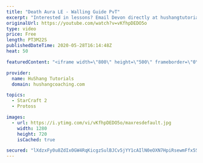 ```yaml
---
title: "Death Aura LE - Walling Guide PvT"
excerpt: "Interested in lessons? Email Devon directly at hushangtutorials@outlook.com ------------------------------------------------------------------------------------------------------- Want to support HuShang Tutorials directly? Patreon is a website where you can contribute a monthly donation that will help"
originalUrl: https://youtube.com/watch?v=vKfhpDEDO5o
type: video
price: Free
length: PT3M22S
publishedDateTime: 2020-05-28T16:14:48Z
heat: 50

featuredContent: "<iframe width=\"800\" height=\"500\" frameborder=\"0\" src=\"https://www.youtube.com/embed/vKfhpDEDO5o\" allow=\"accelerometer; autoplay; encrypted-media; gyroscope; picture-in-picture\" allowfullscreen></iframe>"

provider:
  name: HuShang Tutorials
  domain: hushangcoaching.com

topics:
  - StarCraft 2
  - Protoss

images:
  - url: https://i.ytimg.com/vi/vKfhpDEDO5o/maxresdefault.jpg
    width: 1280
    height: 720
    isCached: true

secured: "lXdzxFy0u8ZdIx0GW4RqKicgzSulBJCv5jYY1cAIlN0eOXN7HpiRsewmFfx5SxPuOjT8HbyVh2+NwilZrfTBaE/Wf458614UCLc9xPpbpgcOpdAdzxg6V+Zn9R4fmyXd0JA8ivVnicqezGiVtMFOjoraF3SSlgxXi++NR2aqy3tP7ifTQgKLxup49hUV09ad2fhNHlYfK7wPsyDRl7cv6UmkGcVcwGo6k92+lF0E0z6weV7tG4zJFFWmGQFE+VfkxHI43tAMMSoJP46LnMJSHUMkKWCxNK2Np4r3Or1JfYkjcurTSeMJniReN6x11StgHeK2RjEGfM/qj5HJFbHtsGGs2IssBDURWSxW/CMnYpoeWpXAcEyVVpydui+QcPeWdryj5dPT6DlWQtvzVLwOCeIIqLdJRDwhZKgHETjwt5g=;H8jXgSDsp2BEh5tdCggHaA=="
---
```


